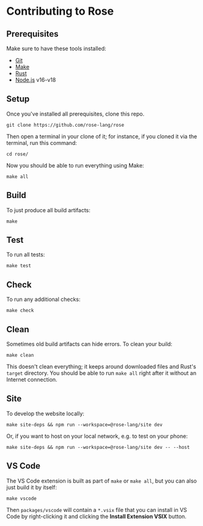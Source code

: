 # Contributing to Rose

## Prerequisites

Make sure to have these tools installed:

- [Git][]
- [Make][]
- [Rust][]
- [Node.js][] v16-v18

## Setup

Once you've installed all prerequisites, clone this repo.

```
git clone https://github.com/rose-lang/rose
```

Then open a terminal in your clone of it; for instance, if you cloned it via the terminal, run this command:

```
cd rose/
```

Now you should be able to run everything using Make:

```
make all
```

## Build

To just produce all build artifacts:

```
make
```

## Test

To run all tests:

```
make test
```

## Check

To run any additional checks:

```
make check
```

## Clean

Sometimes old build artifacts can hide errors. To clean your build:

```
make clean
```

This doesn't clean everything; it keeps around downloaded files and Rust's
`target` directory. You should be able to run `make all` right after it without
an Internet connection.

## Site

To develop the website locally:

```
make site-deps && npm run --workspace=@rose-lang/site dev
```

Or, if you want to host on your local network, e.g. to test on your phone:

```
make site-deps && npm run --workspace=@rose-lang/site dev -- --host
```

## VS Code

The VS Code extension is built as part of `make` or `make all`, but you can also
just build it by itself:

```
make vscode
```

Then `packages/vscode` will contain a `*.vsix` file that you can install in VS
Code by right-clicking it and clicking the **Install Extension VSIX** button.

[git]: https://git-scm.com/downloads
[make]: https://en.wikipedia.org/wiki/Make_(software)
[node.js]: https://nodejs.org/en/download
[rust]: https://www.rust-lang.org/tools/install
